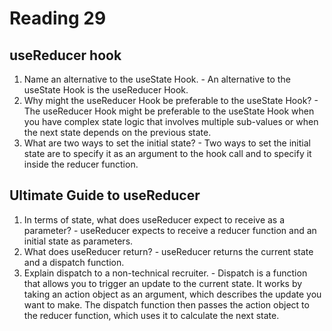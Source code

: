 # Reading 29

## useReducer hook

1. Name an alternative to the useState Hook. - An alternative to the useState Hook is the useReducer Hook.
2. Why might the useReducer Hook be preferable to the useState Hook? - The useReducer Hook might be preferable to the useState Hook when you have complex state logic that involves multiple sub-values or when the next state depends on the previous state.
3. What are two ways to set the initial state? - Two ways to set the initial state are to specify it as an argument to the hook call and to specify it inside the reducer function.

## Ultimate Guide to useReducer

1. In terms of state, what does useReducer expect to receive as a parameter? - useReducer expects to receive a reducer function and an initial state as parameters.
2. What does useReducer return? - useReducer returns the current state and a dispatch function.
3. Explain dispatch to a non-technical recruiter. - Dispatch is a function that allows you to trigger an update to the current state. It works by taking an action object as an argument, which describes the update you want to make. The dispatch function then passes the action object to the reducer function, which uses it to calculate the next state.